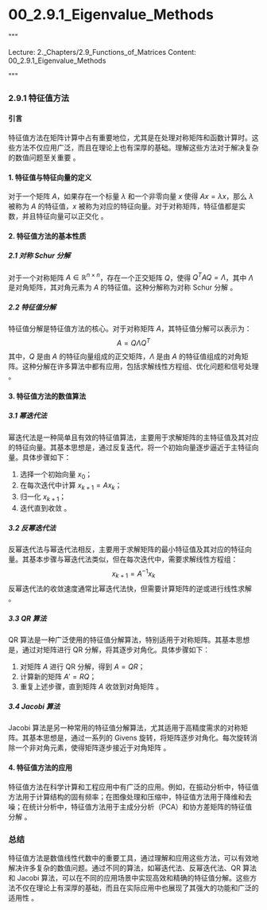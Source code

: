 # 00_2.9.1_Eigenvalue_Methods

"""

Lecture: 2._Chapters/2.9_Functions_of_Matrices
Content: 00_2.9.1_Eigenvalue_Methods

"""

### 2.9.1 特征值方法

#### 引言

特征值方法在矩阵计算中占有重要地位，尤其是在处理对称矩阵和函数计算时。这些方法不仅应用广泛，而且在理论上也有深厚的基础。理解这些方法对于解决复杂的数值问题至关重要 。

#### 1. 特征值与特征向量的定义

对于一个矩阵 $A$，如果存在一个标量 $\lambda$ 和一个非零向量 $x$ 使得 $Ax = \lambda x$，那么 $\lambda$ 被称为 $A$ 的特征值，$x$ 被称为对应的特征向量。对于对称矩阵，特征值都是实数，并且特征向量可以正交化 。

#### 2. 特征值方法的基本性质

##### 2.1 对称 Schur 分解

对于一个对称矩阵 $A \in \mathbb{R}^{n \times n}$，存在一个正交矩阵 $Q$，使得 $Q^T A Q = \Lambda$，其中 $\Lambda$ 是对角矩阵，其对角元素为 $A$ 的特征值。这种分解称为对称 Schur 分解 。

##### 2.2 特征值分解

特征值分解是特征值方法的核心。对于对称矩阵 $A$，其特征值分解可以表示为：
$$ A = Q \Lambda Q^T $$
其中，$Q$ 是由 $A$ 的特征向量组成的正交矩阵，$\Lambda$ 是由 $A$ 的特征值组成的对角矩阵。这种分解在许多算法中都有应用，包括求解线性方程组、优化问题和信号处理 。

#### 3. 特征值方法的数值算法

##### 3.1 幂迭代法

幂迭代法是一种简单且有效的特征值算法，主要用于求解矩阵的主特征值及其对应的特征向量。其基本思想是，通过反复迭代，将一个初始向量逐步逼近于主特征向量。具体步骤如下：
1. 选择一个初始向量 $x_0$；
2. 在每次迭代中计算 $x_{k+1} = A x_k$；
3. 归一化 $x_{k+1}$；
4. 迭代直到收敛 。

##### 3.2 反幂迭代法

反幂迭代法与幂迭代法相反，主要用于求解矩阵的最小特征值及其对应的特征向量。其基本步骤与幂迭代法类似，但在每次迭代中，需要求解线性方程组：
$$ x_{k+1} = A^{-1} x_k $$
反幂迭代法的收敛速度通常比幂迭代法快，但需要计算矩阵的逆或进行线性求解 。

##### 3.3 QR 算法

QR 算法是一种广泛使用的特征值分解算法，特别适用于对称矩阵。其基本思想是，通过对矩阵进行 QR 分解，将其逐步对角化。具体步骤如下：
1. 对矩阵 $A$ 进行 QR 分解，得到 $A = QR$；
2. 计算新的矩阵 $A' = RQ$；
3. 重复上述步骤，直到矩阵 $A$ 收敛到对角矩阵 。

##### 3.4 Jacobi 算法

Jacobi 算法是另一种常用的特征值分解算法，尤其适用于高精度需求的对称矩阵。其基本思想是，通过一系列的 Givens 旋转，将矩阵逐步对角化。每次旋转消除一个非对角元素，使得矩阵逐步接近于对角矩阵 。

#### 4. 特征值方法的应用

特征值方法在科学计算和工程应用中有广泛的应用。例如，在振动分析中，特征值方法用于计算结构的固有频率；在图像处理和压缩中，特征值方法用于降维和去噪；在统计分析中，特征值方法用于主成分分析（PCA）和协方差矩阵的特征值分解 。

### 总结

特征值方法是数值线性代数中的重要工具，通过理解和应用这些方法，可以有效地解决许多复杂的数值问题。通过不同的算法，如幂迭代法、反幂迭代法、QR 算法和 Jacobi 算法，可以在不同的应用场景中实现高效和精确的特征值分解。这些方法不仅在理论上有深厚的基础，而且在实际应用中也展现了其强大的功能和广泛的适用性 。